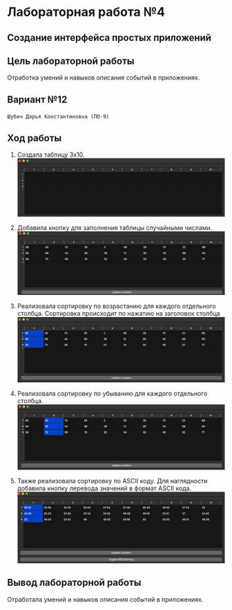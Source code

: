 # Лабораторная работа №4 #

## Создание интерфейса простых приложений ##

## Цель лабораторной работы ##

Отработка умений и навыков описания событий в приложениях.

## Вариант №12

`Шубич Дарья Константиновна (ПО-9)`

## Ход работы
1. Создала таблицу 3х10.
   ![image](img/1.png)


2. Добавила кнопку для заполнения таблицы случайными числами.
   ![image](img/2.png)


3. Реализовала сортировку по возрастанию для каждого отдельного столбца. Сортировка происходит по нажатию на заголовок столбца
![image](img/3.png)


4. Реализовала сортировку по убыванию для каждого отдельного столбца.
![image](img/4.png)


5. Также реализовала сортировку по ASCII коду. Для наглядности добавила кнопку перевода значений в формат ASCII кода.
![image](img/5.png)

## Вывод лабораторной работы

Отработала умений и навыков описания событий в приложениях.
